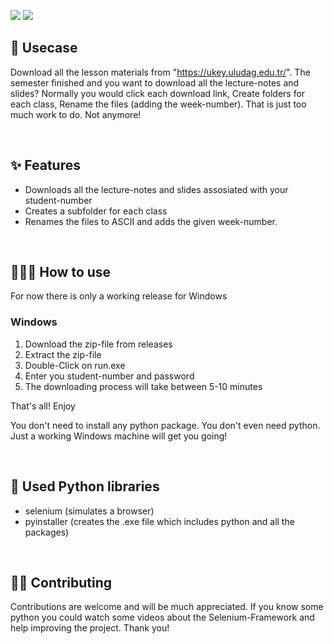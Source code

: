 <a href="blob/main/README.tr.md"><img src="https://img.shields.io/badge/-T%C3%9CRK%C3%87E-red?style=for-the-badge"></a>
<a href="blob/main/README.md"><img src="https://img.shields.io/badge/-ENGLISH-red?style=for-the-badge"></a>

## 🧩 Usecase
Download all the lesson materials from "https://ukey.uludag.edu.tr/". The semester finished and you want to download all the lecture-notes and slides? Normally you would click each download link, Create folders for each class, Rename the files (adding the week-number). That is just too much work to do. Not anymore! 

</br>

## ✨ Features
- Downloads all the lecture-notes and slides assosiated with your student-number
- Creates a subfolder for each class
- Renames the files to ASCII and adds the given week-number.

</br>

## 🧑🏻‍💻 How to use
For now there is only a working release for Windows
### Windows
1. Download the zip-file from releases
2. Extract the zip-file
3. Double-Click on run.exe
4. Enter you student-number and password
5. The downloading process will take between 5-10 minutes

That's all! Enjoy

You don't need to install any python package. You don't even need python. Just a working Windows machine will get you going!

</br>

## 🐍 Used Python libraries
- selenium (simulates a browser)
- pyinstaller (creates the .exe file which includes python and all the packages)

</br>

## 🤝🏻 Contributing
Contributions are welcome and will be much appreciated. If you know some python you could watch some videos about the Selenium-Framework and help improving the project. Thank you!
